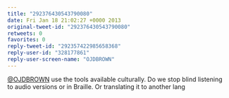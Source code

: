 ```yaml
---
title: "292376430543790080"
date: Fri Jan 18 21:02:27 +0000 2013
original-tweet-id: "292376430543790080"
retweets: 0
favorites: 0
reply-tweet-id: "292357422985658368"
reply-user-id: "328177861"
reply-user-screen-name: "OJDBROWN"
---
```

<a href="https://twitter.com/OJDBROWN">@OJDBROWN</a> use the tools available culturally. Do we stop blind listening to audio versions or in Braille. Or translating it to another lang
